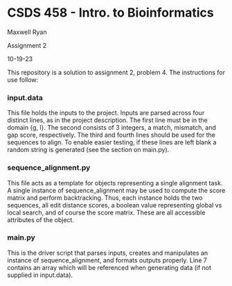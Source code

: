 # CSDS 458 - Intro. to Bioinformatics
Maxwell Ryan 

Assignment 2

10-19-23

This repository is a solution to assignment 2, problem 4.
The instructions for use follow:

### input.data

This file holds the inputs to the project. 
Inputs are parsed across four distinct lines, as in the project description. The first line must be in the domain {g, l}. 
The second consists of 3 integers, a match, mismatch, and gap score, respectively. 
The third and fourth lines should be used for the sequences to align.
To enable easier testing, if these lines are left blank a random string is generated (see the section on main.py).

### sequence_alignment.py

This file acts as a template for objects representing a single alignment task. A single instance of sequence_alignment may be used to compute the score matrix and perform backtracking.
Thus, each instance holds the two sequences, all edit distance scores, a boolean value representing global vs local search, and of course the score matrix. These are all accessible attributes of the object.

### main.py

This is the driver script that parses inputs, creates and manipulates an instance of sequence_alignment, and formats outputs properly. Line 7 contains an array which will be referenced when generating data (if not supplied in input.data). 


